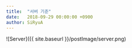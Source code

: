 ```yaml
---
title:  "서버 기준"
date:   2018-09-29 00:00:00 +0900
author: SiRyuA
---
```

![Server]({{ site.baseurl }}/postImage/server.png)
